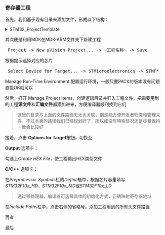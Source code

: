 ### 寄存器工程

首先，我们基于现有目录来添加文件，形成以下结构：

<details>
  <summary> STM32_ProjectTemplate </summary> 
  <pre>
    ├─CMSIS
    │  ├─CoreSupport
    │  │  ├─Inc
    │  │  │      core_cm3.h
    │  │  │      
    │  │  └─Src
    │  │          core_cm3.c
    │  │          
    │  └─DeviceSupport
    │      ├─Inc
    │      │      stm32f10x.h
    │      │      system_stm32f10x.h
    │      │      
    │      └─Src
    │              system_stm32f10x.c
    │                
    ├─Drivers
    │  ├─HAL_Driver
    │  │  ├─Inc
    │  │  └─Src
    │  ├─LL_Driver
    │  │  ├─Inc
    │  │  └─Src
    │  └─STD_Driver
    │      ├─Inc
    │      └─Src
    ├─MDK-ARM
    │  │  startup_stm32f10x_hd.s
    │  │  STM32_ProjectTemplate.uvprojx
    │  │  
    │  ├─DebugConfig
    │  ├─Listings
    │  └─Objects
    └─User
        ├─Include
        └─Source
                main.c
  </pre>
</details>

其次便是利用MDK在MDK-ARM文件夹下新建工程

<pre> Project -> New μVision Project... -> ~工程名称~ -> Save </pre>

根据提示选择对应的芯片

<pre> Select Device for Target... -> STMicroelectronics -> STMF* Series -> ~芯片型号~ -> OK </pre>

Manage Run-Time Environment 配置运行环境，一般只要PACK的版本没有问题直接OK就可以


然后，打开 Manage Project Items，创建逻辑目录并归入工程文件，把需要用到的工程**源文件**和**汇编文件**都添加进来，方便编译器顺利找到它们

> 这里的目录与上面的文件路径无太大关联，倒是能方便开发者归类和管理文件，不过本身的路径我们已经规划好了，所以如没有特殊情况还是尽量保持一致会比较好

接着，点击 **Options for Target**按钮，切换至

**Output** 选项卡：

勾选上*Create HEX File*，使工程输出HEX类型文件

**C/C++** 选项卡：

在*Preprocessor Symbols*栏的*Define*框中，根据芯片容量填写*STM32F10x_HD*、*STM32F10x_MD*或*STM32F10x_LD*

> 通过预处理器，编译器可选择具体的初始化方式，正确映射寄存器地址

在*Include Paths*栏中，点击右侧的省略号，添加工程用到的所有头文件路径

> 

再者

最后

